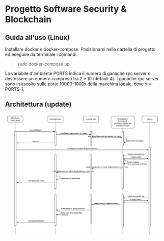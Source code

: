 # Progetto Software Security & Blockchain

## Guida all'uso (Linux)
Installare docker e docker-compose.
Posizionarsi nella cartella di progetto ed eseguire da terminale i comandi:
>sudo docker-compose up
>
La variabile d'ambiente PORTS indica il numero di ganache rpc server e dev'essere un numero compreso tra 2 e 10 (default 4). I ganache rpc server sono in ascolto sulle porte 10000-1000x della macchina locale, dove x = PORTS-1.

## Architettura (update)
![a](docs/seq.png)